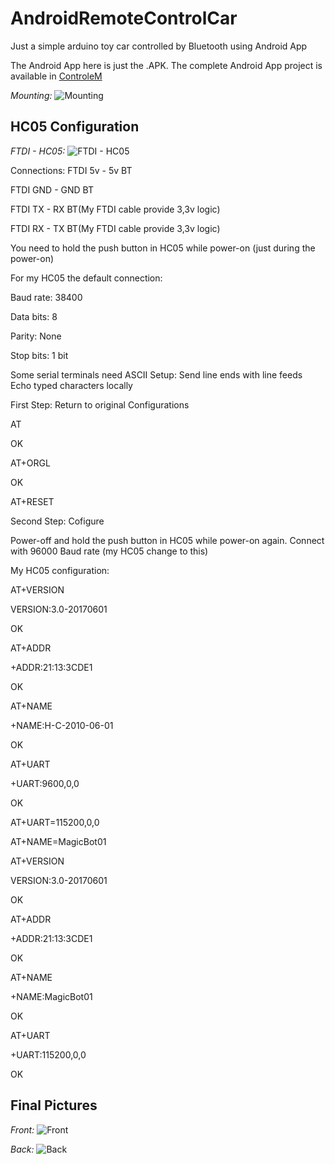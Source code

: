# AndroidRemoteControlCar
Just a simple arduino toy car controlled by Bluetooth using Android App

The Android App here is just the .APK.
The complete Android App project is available in  [ControleM](https://github.com/CITI-USP/ControleM)

*Mounting:*
![Mounting](https://github.com/Marchanjo/AndroidRemoteControlCar/blob/main/Hardware/01-Promicro-L298-HC05_bb.jpg)


HC05 Configuration
------------------

*FTDI - HC05:*
![FTDI - HC05](https://github.com/Marchanjo/AndroidRemoteControlCar/blob/main/Hardware/FTDI-HC05.jpg)

Connections:
FTDI 5v  - 5v BT

FTDI GND - GND BT

FTDI TX  - RX BT(My FTDI cable provide 3,3v logic) 

FTDI RX  - TX BT(My FTDI cable provide 3,3v logic) 

You need to hold the push button in HC05 while power-on (just during the power-on)


For my HC05 the default connection:

Baud rate: 38400

Data bits: 8

Parity: None

Stop bits: 1 bit

Some serial terminals need ASCII Setup:
Send line ends with line feeds
Echo typed characters locally


First Step: Return to original Configurations

AT  

OK

AT+ORGL       

OK 

AT+RESET


Second Step: Cofigure

Power-off and hold the push button in HC05 while power-on again.
Connect with 96000 Baud rate (my HC05 change to this)

My HC05 configuration:

AT+VERSION

VERSION:3.0-20170601

OK

AT+ADDR

+ADDR:21:13:3CDE1

OK

AT+NAME

+NAME:H-C-2010-06-01

OK

AT+UART

+UART:9600,0,0

OK

AT+UART=115200,0,0

AT+NAME=MagicBot01


AT+VERSION

VERSION:3.0-20170601

OK

AT+ADDR

+ADDR:21:13:3CDE1

OK

AT+NAME

+NAME:MagicBot01

OK

AT+UART

+UART:115200,0,0

OK

Final Pictures
--------------
*Front:*
![Front](https://github.com/Marchanjo/AndroidRemoteControlCar/blob/main/Hardware/front.jpg)

*Back:*
![Back](https://github.com/Marchanjo/AndroidRemoteControlCar/blob/main/Hardware/back.jpg)
